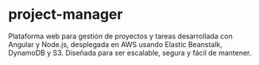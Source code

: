 # project-manager
Plataforma web para gestión de proyectos y tareas desarrollada con Angular y Node.js, desplegada en AWS usando Elastic Beanstalk, DynamoDB y S3. Diseñada para ser escalable, segura y fácil de mantener.

